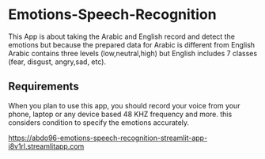 # Emotions-Speech-Recognition

This App is about taking the Arabic and English record and detect the emotions but because the prepared data for Arabic is different from English
Arabic contains three levels (low,neutral,high) but English includes 7 classes (fear, disgust, angry,sad, etc).

## Requirements 

When you plan to use this app, you should record your voice from your phone, laptop or any device based 48 KHZ frequency and more. this considers condition to specify the emotions accurately.


https://abdo96-emotions-speech-recognition-streamlit-app-i8v1rl.streamlitapp.com
